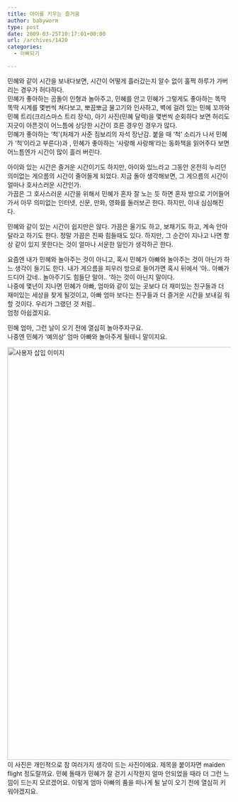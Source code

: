 ```yaml
---
title: 아이를 키우는 즐거움
author: babyworm
type: post
date: 2009-03-25T10:17:01+00:00
url: /archives/1420
categories:
  - 아빠되기

---
```

민혜와 같이 시간을 보내다보면, 시간이 어떻게 흘러갔는지 알수 없이 훌쩍 하루가 가버리는 경우가 허다하다.  
민혜가 좋아하는 곰돌이 인형과 놀아주고, 민혜를 안고 민혜가 그렇게도 좋아하는 똑딱 똑딱 시계를 몇번씩 쳐다보고, 뽀끔뽀금 물고기와 인사하고, 벽에 걸려 있는 민혜 꼬까와 민혜 트리(크리스마스 트리 장식), 아기 사진(민혜 달력)을 몇번씩 순회하다 보면 허리도 지긋이 아픈것이 어느틈에 상당한 시간이 흐른 경우인 경우가 많다.  
민혜가 좋아하는 &#8216;척'(처제가 사준 짐보리의 자석 장난감. 붙을 때 &#8216;척&#8217; 소리가 나서 민혜가 &#8216;척&#8217;이라고 부른다)과 , 민혜가 좋아하는 &#8216;사랑해 사랑해&#8217;라는 동화책을 읽어주다 보면 어느틈엔가 시간이 많이 흘러 버린다.

아이와 있는 시간은 즐거운 시간이기도 하지만, 아이와 있느라고 그동안 온전히 누리던 의미없는 게으름의 시간이 줄어들게 되었다. 지금 돌아 생각해보면, 그 게으름의 시간이 얼마나 호사스러운 시간인가.  
가끔은 그 호사스러운 시간을 위해서 민혜가 혼자 잘 노는 듯 하면 혼자 방으로 기어들어가서 아무 의미없는 인터넷, 신문, 만화, 영화를 둘러보곤 한다. 하지만, 이내 심심해진다. 

민혜와 같이 있는 시간이 쉽지만은 않다. 가끔은 울기도 하고, 보채기도 하고, 계속 안아달라고 하기도 한다. 정말 가끔은 진짜 힘들때도 있다. 하지만, 그 순간이 지나고 나면 항상 같이 있지 못한다는 것이 얼마나 서운한 일인가 생각하곤 한다. 

요즘엔 내가 민혜와 놀아주는 것이 아니고, 혹시 민혜가 아빠와 놀아주는 것이 아닌가 하느 생각이 들기도 한다. 내가 게으름을 피우러 방으로 들어가면 혹시 뒤에서 &#8216;아.. 아빠가 드디어 갔네.. 놀아주기도 힘들단 말야.. &#8216;하는 것이 아닌지 말이다.  
나중에 몇년이 지나면 민혜가 아빠, 엄마와 같이 있는 곳보다 더 재미있는 친구들과 더 재미있는 세상을 찾게 될것이고, 아빠 엄마 보다는 친구들과 더 즐거운 시간을 보내길 워할 것이다. 우리가 그랬던 것 처럼..  
엄청 아쉽겠지요.

민혜 엄마, 그런 날이 오기 전에 열심히 놀아주자구요.  
나중엔 민혜가 &#8216;예의상&#8217; 엄마 아빠와 놀아주게 될테니 말이지요. 

<img loading="lazy" decoding="async" src="https://i0.wp.com/babyworm.net/wordpress/wp-content/uploads/1/49ca03b44a7c1EB.JPG?resize=620%2C930" class="aligncenter" width="620" height="930" alt="사용자 삽입 이미지" data-recalc-dims="1" />  
이 사진은 개인적으로 참 여러가지 생각이 드는 사진이에요. 제목을 붙이자면 maiden flight 정도랄까요. 민혜 돌때가 민혜가 잘 걷기 시작한지 얼마 안되었을 때라 더 그런 느낌이 드는지 모르겠어요.  
이렇게 엄마 아빠의 품을 떠나게 될 날이 오기 전에 열심히 키워야겠지요.